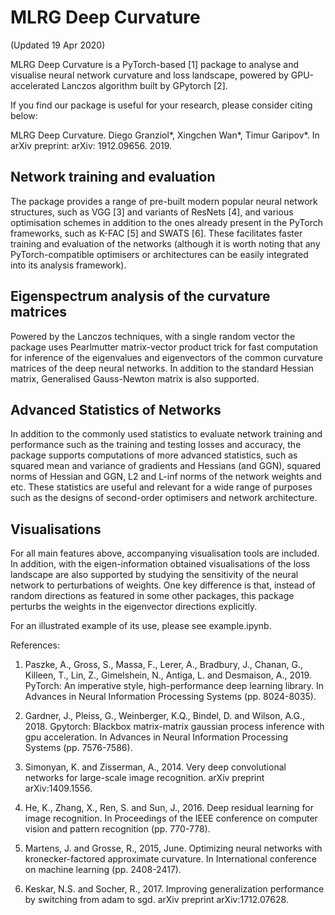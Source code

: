 # MLRG Deep Curvature

(Updated 19 Apr 2020)

MLRG Deep Curvature is a PyTorch-based [1] package to analyse and visualise neural network curvature and loss landscape, powered by GPU-accelerated Lanczos algorithm built by GPytorch [2].

If you find our package is useful for your research, please consider citing below:

MLRG Deep Curvature. Diego Granziol*, Xingchen Wan*, Timur Garipov*. In arXiv preprint: arXiv: 1912.09656. 2019.

## Network training and evaluation 

The package provides a range of pre-built modern popular neural network structures, such as VGG [3] and variants of ResNets [4], and various optimisation schemes in addition to the ones already present in the PyTorch frameworks, such as K-FAC [5] and SWATS [6]. These facilitates faster training and evaluation of the networks (although it is worth noting that any PyTorch-compatible optimisers or architectures can be easily integrated into its analysis framework).
    
## Eigenspectrum analysis of the curvature matrices

Powered by the Lanczos techniques,  with a single random vector the package uses Pearlmutter matrix-vector product trick for fast computation for inference of the eigenvalues and eigenvectors of the common curvature matrices of the deep neural networks. In addition to the standard Hessian matrix, Generalised Gauss-Newton matrix is also supported.
    
## Advanced Statistics of Networks

In addition to the commonly used statistics to evaluate network training and performance such as the training and testing losses and accuracy, the package supports computations of more advanced statistics, such as squared mean and variance of gradients and Hessians (and GGN), squared norms of Hessian and GGN, L2 and L-inf norms of the network weights and etc. These statistics are useful and relevant for a wide range of purposes such as the designs of second-order optimisers and network architecture.
    
## Visualisations

For all main features above, accompanying visualisation tools are included. In addition, with the eigen-information obtained  visualisations of the loss landscape are also supported by studying the sensitivity of the neural network to perturbations of weights. One key difference is that, instead of random directions as featured in some other packages, this package perturbs the weights in the eigenvector directions explicitly.

For an illustrated example of its use, please see example.ipynb.




References:

1. Paszke, A., Gross, S., Massa, F., Lerer, A., Bradbury, J., Chanan, G., Killeen, T., Lin, Z., Gimelshein, N., Antiga, L. and Desmaison, A., 2019. PyTorch: An imperative style, high-performance deep learning library. In Advances in Neural Information Processing Systems (pp. 8024-8035).


2. Gardner, J., Pleiss, G., Weinberger, K.Q., Bindel, D. and Wilson, A.G., 2018. Gpytorch: Blackbox matrix-matrix gaussian process inference with gpu acceleration. In Advances in Neural Information Processing Systems (pp. 7576-7586).


3. Simonyan, K. and Zisserman, A., 2014. Very deep convolutional networks for large-scale image recognition. arXiv preprint arXiv:1409.1556.

4. He, K., Zhang, X., Ren, S. and Sun, J., 2016. Deep residual learning for image recognition. In Proceedings of the IEEE conference on computer vision and pattern recognition (pp. 770-778).

5. Martens, J. and Grosse, R., 2015, June. Optimizing neural networks with kronecker-factored approximate curvature. In International conference on machine learning (pp. 2408-2417).

6. Keskar, N.S. and Socher, R., 2017. Improving generalization performance by switching from adam to sgd. arXiv preprint arXiv:1712.07628.
